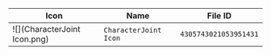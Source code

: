 | Icon | Name | File ID |
| ---  | ---  | ---     |
| ![](CharacterJoint Icon.png) | `CharacterJoint Icon` | `4305743021053951431` |
